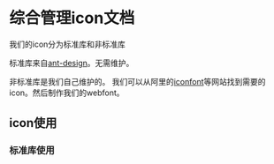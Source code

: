 
# 综合管理icon文档

我们的icon分为标准库和非标准库

标准库来自[ant-design](https://ant.design/components/icon-cn/)。无需维护。

非标准库是我们自己维护的。
我们可以从阿里的[iconfont](http://www.iconfont.cn/)等网站找到需要的icon。然后制作我们的webfont。

## icon使用

### 标准库使用



